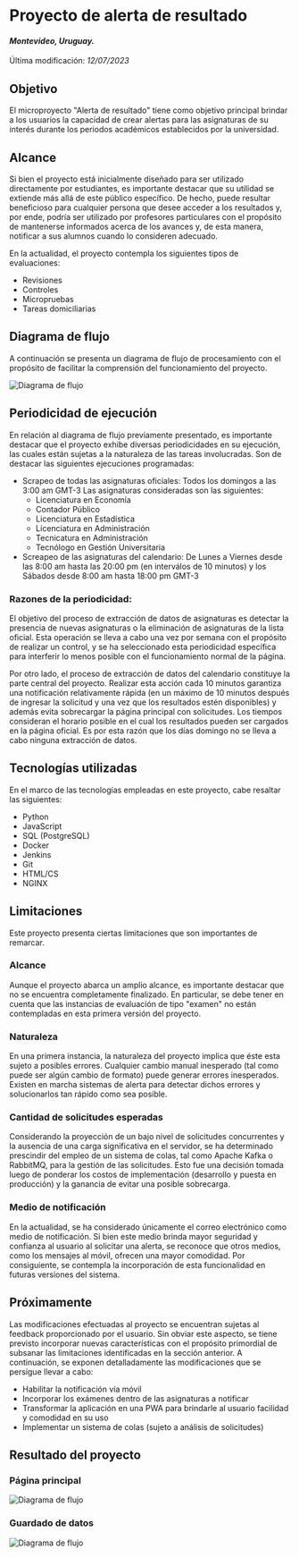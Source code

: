 # Proyecto de alerta de resultado
#### _Montevideo, Uruguay._
Última modificación: _12/07/2023_

## Objetivo
El microproyecto "Alerta de resultado" tiene como objetivo principal brindar a los usuarios la capacidad de crear alertas para las asignaturas de su interés durante los periodos académicos establecidos por la universidad.

## Alcance
Si bien el proyecto está inicialmente diseñado para ser utilizado directamente por estudiantes, es importante destacar que su utilidad se extiende más allá de este público específico. De hecho, puede resultar beneficioso para cualquier persona que desee acceder a los resultados y, por ende, podría ser utilizado por profesores particulares con el propósito de mantenerse informados acerca de los avances y, de esta manera, notificar a sus alumnos cuando lo consideren adecuado.

En la actualidad, el proyecto contempla los siguientes tipos de evaluaciones:
-  Revisiones
-  Controles
-  Micropruebas
-  Tareas domiciliarias

## Diagrama de flujo 
A continuación se presenta un diagrama de flujo de procesamiento con el propósito de facilitar la comprensión del funcionamiento del proyecto.

![Diagrama de flujo](./assets/diagrama-flujo.drawio.svg)

## Periodicidad de ejecución
En relación al diagrama de flujo previamente presentado, es importante destacar que el proyecto exhibe diversas periodicidades en su ejecución, las cuales están sujetas a la naturaleza de las tareas involucradas. 
Son de destacar las siguientes ejecuciones programadas:
- Scrapeo de todas las asignaturas oficiales: Todos los domingos a las 3:00 am GMT-3
Las asignaturas consideradas son las siguientes: 
    - Licenciatura en Economía
    - Contador Público
    - Licenciatura en Estadística 
    - Licenciatura en Administración
    - Tecnicatura en Administración
    - Tecnólogo en Gestión Universitaria
- Screapeo de las asignaturas del calendario: De Lunes a Viernes desde las 8:00 am hasta las 20:00 pm (en interválos de 10 minutos) y los Sábados desde 8:00 am hasta 18:00 pm GMT-3

### Razones de la periodicidad:

El objetivo del proceso de extracción de datos de asignaturas es detectar la presencia de nuevas asignaturas o la eliminación de asignaturas de la lista oficial. Esta operación se lleva a cabo una vez por semana con el propósito de realizar un control, y se ha seleccionado esta periodicidad específica para interferir lo menos posible con el funcionamiento normal de la página.

Por otro lado, el proceso de extracción de datos del calendario constituye la parte central del proyecto. Realizar esta acción cada 10 minutos garantiza una notificación relativamente rápida (en un máximo de 10 minutos después de ingresar la solicitud y una vez que los resultados estén disponibles) y además evita sobrecargar la página principal con solicitudes. Los tiempos consideran el horario posible en el cual los resultados pueden ser cargados en la página oficial. Es por esta razón que los días domingo no se lleva a cabo ninguna extracción de datos.

## Tecnologías utilizadas
En el marco de las tecnologías empleadas en este
proyecto, cabe resaltar las siguientes:
-  Python
-  JavaScript
-  SQL (PostgreSQL)
-  Docker
-  Jenkins
-  Git
-  HTML/CS
-  NGINX

## Limitaciones
Este proyecto presenta ciertas limitaciones que son importantes de remarcar.

### Alcance
Aunque el proyecto abarca un amplio alcance, es importante destacar que no se encuentra completamente finalizado. En particular, se debe tener en cuenta que las instancias de evaluación de tipo "examen" no están contempladas en esta primera versión del proyecto.

### Naturaleza
En una primera instancia, la naturaleza del proyecto implica que éste esta sujeto a posibles errores. Cualquier cambio manual inesperado (tal como puede ser algún cambio de formato) puede generar errores inesperados. 
Existen en marcha sistemas de alerta para detectar dichos errores y solucionarlos tan rápido como sea posible.

### Cantidad de solicitudes esperadas
Considerando la proyección de un bajo nivel de solicitudes concurrentes y la ausencia de una carga significativa en el servidor, se ha determinado prescindir del empleo de un sistema de colas, tal como Apache Kafka o RabbitMQ, para la gestión de las solicitudes.
Esto fue una decisión tomada luego de ponderar los costos de implementación (desarrollo y puesta en producción) y la ganancia de evitar una posible sobrecarga.

### Medio de notificación
En la actualidad, se ha considerado únicamente el correo electrónico como medio de notificación. Si bien este medio brinda mayor seguridad y confianza al usuario al solicitar una alerta, se reconoce que otros medios, como los mensajes al móvil, ofrecen una mayor comodidad. Por consiguiente, se contempla la incorporación de esta funcionalidad en futuras versiones del sistema.

## Próximamente
Las modificaciones efectuadas al proyecto se encuentran sujetas al feedback proporcionado por el usuario. Sin obviar este aspecto, se tiene previsto incorporar nuevas características con el propósito primordial de subsanar las limitaciones identificadas en la sección anterior. A continuación, se exponen detalladamente las modificaciones que se persigue llevar a cabo:
-  Habilitar la notificación vía móvil
-  Incorporar los exámenes dentro de las asignaturas a notificar
-  Transformar la aplicación en una PWA para brindarle al usuario facilidad y comodidad en su uso
-  Implementar un sistema de colas (sujeto a análisis de solicitudes)

## Resultado del proyecto
### Página principal
![Diagrama de flujo](./assets/landing.png)

### Guardado de datos
![Diagrama de flujo](./assets/guardar_datos.png)
